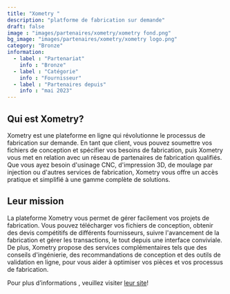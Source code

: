 ```yaml
---
title: "Xometry "
description: "platforme de fabrication sur demande"
draft: false
image : "images/partenaires/xometry/xometry fond.png"
bg_image: "images/partenaires/xometry/xometry logo.png"
category: "Bronze"
information:
  - label : "Partenariat"
    info : "Bronze"
  - label : "Catégorie"
    info : "Fournisseur"
  - label : "Partenaires depuis"
    info : "mai 2023"
---
```


## Qui est Xometry? 
  
Xometry est une plateforme en ligne qui révolutionne le processus de fabrication sur demande. En tant que client, vous pouvez soumettre vos fichiers de conception et spécifier vos besoins de fabrication, puis Xometry vous met en relation avec un réseau de partenaires de fabrication qualifiés. Que vous ayez besoin d'usinage CNC, d'impression 3D, de moulage par injection ou d'autres services de fabrication, Xometry vous offre un accès pratique et simplifié à une gamme complète de solutions. 

## Leur mission 

La plateforme Xometry vous permet de gérer facilement vos projets de fabrication. Vous pouvez télécharger vos fichiers de conception, obtenir des devis compétitifs de différents fournisseurs, suivre l'avancement de la fabrication et gérer les transactions, le tout depuis une interface conviviale. De plus, Xometry propose des services complémentaires tels que des conseils d'ingénierie, des recommandations de conception et des outils de validation en ligne, pour vous aider à optimiser vos pièces et vos processus de fabrication. 
 
Pour plus d’informations , veuillez visiter [leur site](https://xometry.eu/en/)! 